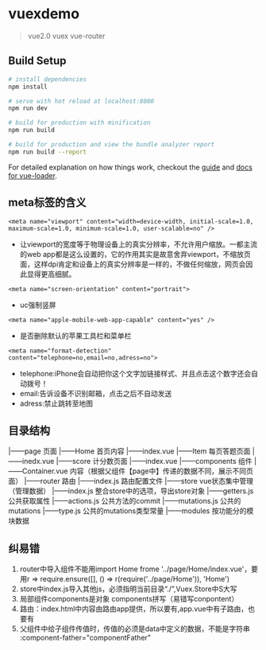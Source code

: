 # vuexdemo

> vue2.0 vuex vue-router

## Build Setup

``` bash
# install dependencies
npm install

# serve with hot reload at localhost:8080
npm run dev

# build for production with minification
npm run build

# build for production and view the bundle analyzer report
npm run build --report
```

For detailed explanation on how things work, checkout the [guide](http://vuejs-templates.github.io/webpack/) and [docs for vue-loader](http://vuejs.github.io/vue-loader).

## meta标签的含义

```
<meta name="viewport" content="width=device-width, initial-scale=1.0, maximum-scale=1.0, minimum-scale=1.0, user-scalable=no" />
```
* 让viewport的宽度等于物理设备上的真实分辨率，不允许用户缩放。一都主流的web app都是这么设置的，它的作用其实是故意舍弃viewport，不缩放页面，这样dpi肯定和设备上的真实分辨率是一样的，不做任何缩放，网页会因此显得更高细腻。

```
<meta name="screen-orientation" content="portrait">
```
* uc强制竖屏

```
<meta name="apple-mobile-web-app-capable" content="yes" />
```
* 是否删除默认的苹果工具栏和菜单栏 
```
<meta name="format-detection" content="telephone=no,email=no,adress=no">
```
* telephone:iPhone会自动把你这个文字加链接样式、并且点击这个数字还会自动拨号！
* email:告诉设备不识别邮箱，点击之后不自动发送
* adress:禁止跳转至地图

## 目录结构
|——page 页面
    |——Home  首页内容
        |——index.vue
    |——Item  每页答题页面
        |——inedx.vue
    |——score 计分数页面
        |——index.vue
|——components 组件
    |——Container.vue 内容（根据父组件【page中】传递的数据不同，展示不同页面）
|——router 路由
    |——index.js 路由配置文件
|——store vue状态集中管理（管理数据）
    |——index.js 整合store中的选项，导出store对象
    |——getters.js 公共获取属性
    |——actions.js 公共方法的commit
    |——mutations.js 公共的mutations
    |——type.js 公共的mutations类型常量
    |——modules 按功能分的模块数据
    
## 纠易错
1. router中导入组件不能用import Home frome '../page/Home/index.vue'，要用r => require.ensure([], () => r(require('../page/Home')), 'Home')
2. store中index.js导入其他js，必须指明当前目录“./”,Vuex.Store中S大写
3. 局部组件components是对象  components拼写（易错写conpontent）
4. 路由：index.html中内容由路由app提供，所以要有<router-view></router-view>,app.vue中有子路由，也要有<router-view></router-view>
5. 父组件中给子组件传值时，传值的必须是data中定义的数据，不能是字符串 :component-father="componentFather"